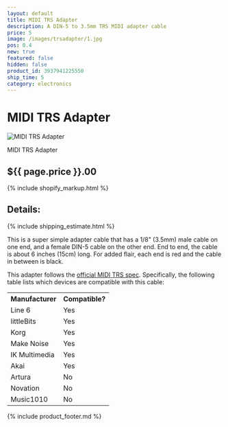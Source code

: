 ```yaml
---
layout: default
title: MIDI TRS Adapter
description: A DIN-5 to 3.5mm TRS MIDI adapter cable
price: 5
image: /images/trsadapter/1.jpg
pos: 0.4
new: true
featured: false
hidden: false
product_id: 3937941225550
ship_time: 5
category: electronics
---
```

# MIDI TRS Adapter

<div class="gallery">
	<img src="{{ site.baseurl }}public/images/trsadapter/1.jpg" alt="MIDI TRS Adapter" id="gallery_image">
	<p id="gallery_subtitle">MIDI TRS Adapter</p>
</div>

## ${{ page.price }}.00

{% include shopify_markup.html %}

## Details:

{% include shipping_estimate.html %}

This is a super simple adapter cable that has a 1/8" (3.5mm) male cable on one end, and a female DIN-5 cable on the other end. End to end, the cable is about 6 inches (15cm) long. For added flair, each end is red and the cable in between is black.

This adapter follows the [official MIDI TRS spec](https://www.midi.org/articles-old/trs-specification-adopted-and-released). Specifically, the following table lists which devices are compatible with this cable:

<table>
  <tr>
    <th>Manufacturer</th>
    <th>Compatible?</th>
  </tr>
  <tr>
    <td>Line 6</td>
    <td>Yes</td>
  </tr>
  <tr>
    <td>littleBits</td>
    <td>Yes</td>
  </tr>
  <tr>
    <td>Korg</td>
    <td>Yes</td>
  </tr>
  <tr>
    <td>Make Noise</td>
    <td>Yes</td>
  </tr>
  <tr>
    <td>IK Multimedia</td>
    <td>Yes</td>
  </tr>
  <tr>
    <td>Akai</td>
    <td>Yes</td>
  </tr>
  <tr>
    <td>Artura</td>
    <td>No</td>
  </tr>
  <tr>
    <td>Novation</td>
    <td>No</td>
  </tr>
  <tr>
    <td>Music1010</td>
    <td>No</td>
  </tr>
</table>

{% include product_footer.md %}

<script src="{{ site.baseurl }}public/js/famimimidigallery.js"></script>
